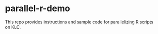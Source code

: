 # parallel-r-demo
This repo provides instructions and sample code for parallelizing R scripts on KLC.
